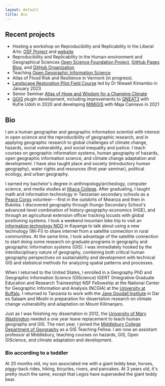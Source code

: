 ```yaml
---
layout: default
title: Bio
---
```


## Recent projects

- Hosting a workshop on Reproducibility and Replicability in the Liberal Arts: [OSF Project](https://doi.org/10.17605/OSF.IO/GZHC8) and [website](https://hegsrr.github.io/Workshop-AALAC-RR-2024/)
- Reproducibility and Replicability in the Human-environment and Geographical Sciences [Open Science Foundation Project](https://doi.org/10.17605/OSF.IO/C5A2R), [GitHub Pages Blog](https://hegsrr.github.io), and [GitHub Organization](https://www.github.com/HEGSRR)
- Teaching [Open Geographic Information Science](https://opengisci.github.io/)
- Atlas of Flood Risk and Resilience in Vermont (in progress).
- [Landscape Restoration Pilot Field Course](https://storymaps.arcgis.com/stories/79c5ac661778480ab8387426d8788ac2) led by Dr Niwaeli Kimambo in January 2023
- Senior Seminar [Atlas of Hope and Wisdom for a Changing Climate](https://sites.google.com/middlebury.edu/adapt/home)
- [QGIS](https://qgis.org/en/site/) plugin development, including improvements to [QNEAT3](https://github.com/GIS4DEV/QNEAT3) with Kufre Udoh in 2020 and developing [MiMiGIS](https://github.com/GIS4DEV/MiMiGIS) with Maja Cannavo in 2021

## Bio

I am a human geographer and geographic information scientist with interest in open science and the reproducibility of geographic research, and in applying geographic research to global challenges of climate change, hazards, social vulnerability, and social inequality and justice.
I teach courses on geographic information systems, human geography of hazards, open geographic information science, and climate change adaptation and development.
I have also taught place and society (introductory human geography), water rights and resources (first year seminar), political ecology, and urban geography.

I earned my bachelor's degree in anthropology/archeology, computer science, and media studies at [Ithaca College](https://www.ithaca.edu/).
After graduating, I taught math and information technology in Tanzanian secondary schools as a [Peace Corps](https://www.peacecorps.gov/) volunteer---first in the outskirts of Mwanza and then in Bukoba.
I discovered geography through Ihungo Secondary School's advanced-level combination of history-geography-economics (HGE), and through an agricultural extension officer tracking locusts with global positioning systems.
I took a weekend mountain bike trip to visit an [information technology NGO](https://www.fadeco.co.tz/) in Kayanga to talk about using a new technology (Wi-Fi) to share internet from a satellite connection in rural communities. 
At the same time, I took advantage of the satellite connection to start doing some research on graduate programs in geography and geographic information systems (GIS).
I was immediately hooked by the interdisciplinary nature of geography, combining both critical human geography perspectives on sustainability and development with technical GIS and statistical methods for analyzing spatial patterns and processes.

When I returned to the United States, I enrolled in a Geography PhD and Geographic Information Science (GIScience) IGERT (Integrative Graduate Education and Research Traineeship) NSF Fellowship at the National Center for Geographic Information and Analysis (NCGIA) at the [University at Buffalo](https://www.buffalo.edu/cas/geography.html).
I returned to Tanzania to work with the [Jane Goodall Institute](https://janegoodall.org/) in Dar es Salaam and Moshi in preparation for dissertation research on climate change vulnerability and adaptation on Mount Kilimanjaro.

Just as I was finishing my dissertation in 2012, the [University of Mary Washington](https://cas.umw.edu/geography/) needed a one year leave replacement to teach human geography and GIS.
The next year, I joined the [Middlebury College Department of Geography](https://www.middlebury.edu/college/academics/geography) as a GIS Teaching Fellow.
I am now an assistant professor at Middlebury, teaching courses on hazards, GIS, Open GIScience, and climate adaptation and development.

### Bio according to a toddler

At 20 months old, my son associated me with a giant teddy bear, horses, piggy-back rides, hiking, bicycles, rivers, and pancakes.
At 3 years old, it's pretty much the same, except that Legos have superseded the giant teddy bear.